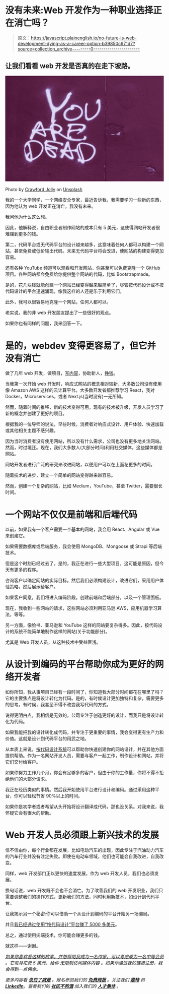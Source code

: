 # 没有未来:Web 开发作为一种职业选择正在消亡吗？

> 原文：<https://javascript.plainenglish.io/no-future-is-web-development-dying-as-a-career-option-b39850c971d7?source=collection_archive---------0----------------------->

## 让我们看看 web 开发是否真的在走下坡路。

![](img/4f6a9cf2e03c54b7c926b50b342d4572.png)

Photo by [Crawford Jolly](https://unsplash.com/@crawford?utm_source=medium&utm_medium=referral) on [Unsplash](https://unsplash.com?utm_source=medium&utm_medium=referral)

我的一个大学同学，一个网络安全专家，最近告诉我，我需要学习一些新的东西，因为他认为 web 开发正在消亡，我没有未来。

我问他为什么这么想。

因此，他解释说，自由职业者制作网站的成本只有 5 美元，这使得网站开发者很难赚到更多的钱。

第二，代码平台或无代码平台的设计越来越多，这意味着任何人都可以构建一个网站，甚至免费或低价输出代码。未来无代码平台将会改进，使网站的构建变得更加容易。

还有各种 YouTube 频道可以观看和开发网站，你甚至可以免费克隆一个 GitHub 项目。各种网站都会免费给你提供整个网站的代码，比如 Bootstrapmade。

是的，花几块钱就能创建一个网站已经变得越来越简单了，尽管按代码设计或不按代码设计的平台迅速涌现，像我这样的人还是乐于利用它们。

此外，我可以很容易地克隆一个网站，任何人都可以。

老实说，我的非 web 开发朋友提出了一些很好的观点。

如果你也有同样的问题，我来回答一下。

# 是的，webdev 变得更容易了，但它并没有消亡

做了几年 web 开发，做项目，[写内容](https://medium.com/feedium/how-i-make-2000-per-month-using-medium-74d5bd7892fa)，协助新人，[挣钱](/how-do-i-make-money-as-a-programmer-4904acbe9902)。

当我第一次开始 web 开发时，响应式网站的概念相对较新，大多数公司没有使用像 Amazon AWS 这样的云计算平台。大多数开发者都推荐学习 React，我对 Docker，Microservices，或者 Next.js(当时没有)一无所知。

然而，随着时间的推移，新的技术变得可用，现有的技术被升级，开发人员学习了新的概念并创建了更好的项目。

根据我的一位导师的说法，早些时候，消费者对响应式设计、用户体验、快速加载或其他相关主题不感兴趣。

因为当时消费者没有使用网站，所以没有什么需求，公司也没有更多地关注网站。然而，时过境迁。现在，我们大多数人(大部分时间)利用社交媒体，这些媒体都是网站。

网站开发者进行广泛的研究来改进网站，以便用户可以在上面花更多的时间。

随着技术的进步，建立一个简单的网站变得越来越容易。

然而，创建一个复杂的网站，比如 Medium，YouTube，甚至 Twitter，需要很长时间。

# 一个网站不仅仅是前端和后端代码

以前，如果我有一个客户需要一个基本的网站，我会用 React、Angular 或 Vue 来创建它。

如果需要数据库或后端服务，我会使用 MongoDB、Mongoose 或 Strapi 等后端技术。

但是这个时刻已经过去了。是的，我正在进行一些大型项目，这可能是原因，但今天有更多的程序。

咨询客户以确定网站的实际目标。然后我们必须构建设计，改进它们，采用用户体验策略，然后展示给客户。

如果客户同意，我们将进入编码阶段。创建前端和后端部分，以及一个管理面板。

现在，我收到一些网站的请求，这些网站必须利用亚马逊 AWS，应用机器学习算法，等等。

另一方面，像脸书、亚马逊和 YouTube 这样的网站要复杂得多。因此，按代码设计的系统不能简单地制作这样的网站(关于功能部分)。

尤其是 Web 开发人员，从这种技术中受益匪浅。

# 从设计到编码的平台帮助你成为更好的网络开发者

如你所知，我从事项目已经有一段时间了，你知道我大部分时间都花在哪里了吗？它的主要焦点是将设计转化为代码。是的，有时候设计更加独特和复杂，需要更多的思考。有时候，我甚至不得不改变我写代码的方式。

说得更明白点，我相信是无效的。公司专注于创造更好的设计，而我只是将设计转化为代码。

如果我能把我的设计转化成代码，并专注于更重要的事情，我会变得更有生产力和价值。这就是设计到代码平台的用武之地。

从本质上来说，[按代码设计系统](/best-design-to-code-platforms-to-make-your-web-development-journey-easier-4ef5125ad9fa)可以帮助你快速创建你的网站设计，并在其他方面提供帮助。作为一名网站开发人员，需要与客户一起工作，制作设计和网站，并将它们交付给客户。

如果你努力工作几个月，你会有足够多的客户，但由于你的工作量，你将不得不拒绝他们的大部分请求。

我正在经历类似的事情。然后我开始使用平台进行设计和编码。通过采用这种平台，你可以轻松节省 90%以上的时间。

如果你是初学者或者希望从头开始将设计翻译成代码，那也没关系。对我来说，我怀疑它会有很大的帮助。

# Web 开发人员必须跟上新兴技术的发展

信不信由你，每个行业都在发展，比如电动汽车的出现，因此专注于汽油动力汽车的汽车行业并没有注定失败。即使在电动车领域，他们也可能会自我改进，自我改变。

同样，web 开发部门正以更快的速度发展，作为 web 开发人员，我们也必须发展。

换句话说，web 开发既不会也不会消亡。为了改善我们的 web 开发职业，我们只需要调整我们的操作方式，更新我们的方法，同时利用新技术，如设计到代码平台。

让我揭示另一个秘密:你可以借助一个从设计到编码的平台开始另一场骗局。

并且[我已经通过使用“按代码设计”平台赚了 5000 多美元](https://nitinfab.medium.com/ive-made-5-000-in-a-month-thanks-to-this-new-side-hustle-1f81b3c2aee5)。

总之，通过使用尖端技术，你可能会赚更多的钱。

就这样——谢谢。

[*如果你喜欢看这样的故事，并想帮助我成为一名作家，可以考虑成为一名中等会员*](https://nitinfab.medium.com/membership) *。它每月花费 5 美元，给你* [*无限制访问媒体内容*](https://nitinfab.medium.com/membership) *。如果你通过我的链接注册，我会得到一点佣金。*

*更多内容看* [***说白了就是***](https://plainenglish.io/) *。报名参加我们的* [***免费周报***](http://newsletter.plainenglish.io/) *。关注我们* [***推特***](https://twitter.com/inPlainEngHQ) *和*[***LinkedIn***](https://www.linkedin.com/company/inplainenglish/)*。查看我们的* [***社区不和谐***](https://discord.gg/GtDtUAvyhW) *加入我们的* [***人才集体***](https://inplainenglish.pallet.com/talent/welcome) *。*